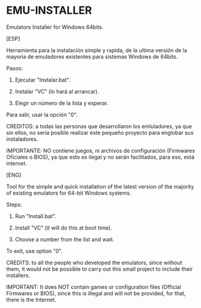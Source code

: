 # EMU-INSTALLER
Emulators Installer for Windows 64bits.


[ESP]

Herramienta para la instalación simple y rapida, de la ultima versión de la mayoria de emuladores existentes para sistemas Windows de 64bits.

Pasos:

1. Ejecutar "Instalar.bat".

2. Instalar "VC" (lo hará al arrancar).

3. Elegir un número de la lista y esperar.


Para salir, usar la opción "0".


CREDITOS: a todas las personas que desarrollaron los emluladores, ya que sin ellos, no sería posible realizar este pequeño proyecto para englobar sus instaladores.

IMPORTANTE: NO contiene juegos, ni archivos de configuración (Firmwares Oficiales o BIOS), ya que esto es ilegal y no serán facilitados, para eso, está internet.


[ENG]

Tool for the simple and quick installation of the latest version of the majority of existing emulators for 64-bit Windows systems.

Steps:

1. Run "Install.bat".

2. Install "VC" (it will do this at boot time).

3. Choose a number from the list and wait.


To exit, use option "0".


CREDITS: to all the people who developed the emulators, since without them, it would not be possible to carry out this small project to include their installers.

IMPORTANT: It does NOT contain games or configuration files (Official Firmwares or BIOS), since this is illegal and will not be provided, for that, there is the Internet.
